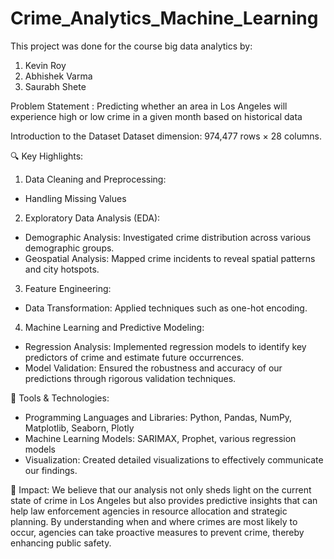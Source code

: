 # Crime_Analytics_Machine_Learning

 This project was done for the course big data analytics by:
 1) Kevin Roy
 2) Abhishek Varma
 3) Saurabh Shete


 Problem Statement : Predicting whether an area in Los Angeles will experience high or low crime in a given month based on historical data

 Introduction to the Dataset
 Dataset dimension: 974,477 rows × 28 columns.


🔍 Key Highlights:

1. Data Cleaning and Preprocessing:
 - Handling Missing Values
2. Exploratory Data Analysis (EDA):
 - Demographic Analysis: Investigated crime distribution across various demographic groups.
 - Geospatial Analysis: Mapped crime incidents to reveal spatial patterns and city hotspots.
3. Feature Engineering:
 - Data Transformation: Applied techniques such as one-hot encoding.
4. Machine Learning and Predictive Modeling:
 - Regression Analysis: Implemented regression models to identify key predictors of crime and estimate future occurrences.
 - Model Validation: Ensured the robustness and accuracy of our predictions through rigorous validation techniques.

🔧 Tools & Technologies:
- Programming Languages and Libraries: Python, Pandas, NumPy, Matplotlib, Seaborn, Plotly
- Machine Learning Models: SARIMAX, Prophet, various regression models
- Visualization: Created detailed visualizations to effectively communicate our findings.

🚀 Impact:
We believe that our analysis not only sheds light on the current state of crime in Los Angeles but also provides predictive insights that can help law enforcement agencies in resource allocation and strategic planning. By understanding when and where crimes are most likely to occur, agencies can take proactive measures to prevent crime, thereby enhancing public safety.
